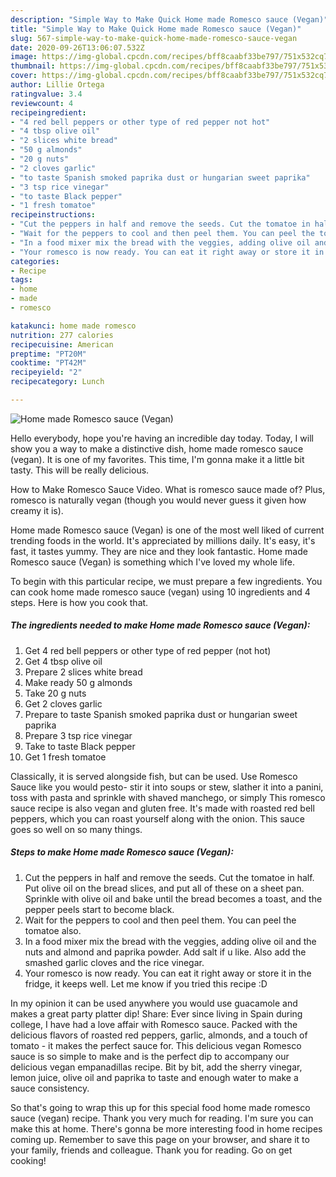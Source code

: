 ```yaml
---
description: "Simple Way to Make Quick Home made Romesco sauce (Vegan)"
title: "Simple Way to Make Quick Home made Romesco sauce (Vegan)"
slug: 567-simple-way-to-make-quick-home-made-romesco-sauce-vegan
date: 2020-09-26T13:06:07.532Z
image: https://img-global.cpcdn.com/recipes/bff8caabf33be797/751x532cq70/home-made-romesco-sauce-vegan-recipe-main-photo.jpg
thumbnail: https://img-global.cpcdn.com/recipes/bff8caabf33be797/751x532cq70/home-made-romesco-sauce-vegan-recipe-main-photo.jpg
cover: https://img-global.cpcdn.com/recipes/bff8caabf33be797/751x532cq70/home-made-romesco-sauce-vegan-recipe-main-photo.jpg
author: Lillie Ortega
ratingvalue: 3.4
reviewcount: 4
recipeingredient:
- "4 red bell peppers or other type of red pepper not hot"
- "4 tbsp olive oil"
- "2 slices white bread"
- "50 g almonds"
- "20 g nuts"
- "2 cloves garlic"
- "to taste Spanish smoked paprika dust or hungarian sweet paprika"
- "3 tsp rice vinegar"
- "to taste Black pepper"
- "1 fresh tomatoe"
recipeinstructions:
- "Cut the peppers in half and remove the seeds. Cut the tomatoe in half. Put olive oil on the bread slices, and put all of these on a sheet pan. Sprinkle with olive oil and bake until the bread becomes a toast, and the pepper peels start to become black."
- "Wait for the peppers to cool and then peel them. You can peel the tomatoe also."
- "In a food mixer mix the bread with the veggies, adding olive oil and the nuts and almond and paprika powder. Add salt if u like. Also add the smashed garlic cloves and the rice vinegar."
- "Your romesco is now ready. You can eat it right away or store it in the fridge, it keeps well. Let me know if you tried this recipe :D"
categories:
- Recipe
tags:
- home
- made
- romesco

katakunci: home made romesco 
nutrition: 277 calories
recipecuisine: American
preptime: "PT20M"
cooktime: "PT42M"
recipeyield: "2"
recipecategory: Lunch

---
```



![Home made Romesco sauce (Vegan)](https://img-global.cpcdn.com/recipes/bff8caabf33be797/751x532cq70/home-made-romesco-sauce-vegan-recipe-main-photo.jpg)

Hello everybody, hope you're having an incredible day today. Today, I will show you a way to make a distinctive dish, home made romesco sauce (vegan). It is one of my favorites. This time, I'm gonna make it a little bit tasty. This will be really delicious.

How to Make Romesco Sauce Video. What is romesco sauce made of? Plus, romesco is naturally vegan (though you would never guess it given how creamy it is).

Home made Romesco sauce (Vegan) is one of the most well liked of current trending foods in the world. It's appreciated by millions daily. It's easy, it's fast, it tastes yummy. They are nice and they look fantastic. Home made Romesco sauce (Vegan) is something which I've loved my whole life.


To begin with this particular recipe, we must prepare a few ingredients. You can cook home made romesco sauce (vegan) using 10 ingredients and 4 steps. Here is how you cook that.

<!--inarticleads1-->

##### The ingredients needed to make Home made Romesco sauce (Vegan):

1. Get 4 red bell peppers or other type of red pepper (not hot)
1. Get 4 tbsp olive oil
1. Prepare 2 slices white bread
1. Make ready 50 g almonds
1. Take 20 g nuts
1. Get 2 cloves garlic
1. Prepare to taste Spanish smoked paprika dust or hungarian sweet paprika
1. Prepare 3 tsp rice vinegar
1. Take to taste Black pepper
1. Get 1 fresh tomatoe


Classically, it is served alongside fish, but can be used. Use Romesco Sauce like you would pesto- stir it into soups or stew, slather it into a panini, toss with pasta and sprinkle with shaved manchego, or simply This romesco sauce recipe is also vegan and gluten free. It&#39;s made with roasted red bell peppers, which you can roast yourself along with the onion. This sauce goes so well on so many things. 

<!--inarticleads2-->

##### Steps to make Home made Romesco sauce (Vegan):

1. Cut the peppers in half and remove the seeds. Cut the tomatoe in half. Put olive oil on the bread slices, and put all of these on a sheet pan. Sprinkle with olive oil and bake until the bread becomes a toast, and the pepper peels start to become black.
1. Wait for the peppers to cool and then peel them. You can peel the tomatoe also.
1. In a food mixer mix the bread with the veggies, adding olive oil and the nuts and almond and paprika powder. Add salt if u like. Also add the smashed garlic cloves and the rice vinegar.
1. Your romesco is now ready. You can eat it right away or store it in the fridge, it keeps well. Let me know if you tried this recipe :D


In my opinion it can be used anywhere you would use guacamole and makes a great party platter dip! Share: Ever since living in Spain during college, I have had a love affair with Romesco sauce. Packed with the delicious flavors of roasted red peppers, garlic, almonds, and a touch of tomato - it makes the perfect sauce for. This delicious vegan Romesco sauce is so simple to make and is the perfect dip to accompany our delicious vegan empanadillas recipe. Bit by bit, add the sherry vinegar, lemon juice, olive oil and paprika to taste and enough water to make a sauce consistency. 

So that's going to wrap this up for this special food home made romesco sauce (vegan) recipe. Thank you very much for reading. I'm sure you can make this at home. There's gonna be more interesting food in home recipes coming up. Remember to save this page on your browser, and share it to your family, friends and colleague. Thank you for reading. Go on get cooking!
